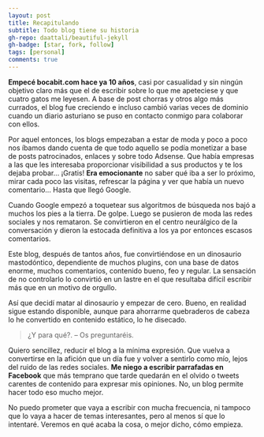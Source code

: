 ```yaml
---
layout: post
title: Recapitulando
subtitle: Todo blog tiene su historia
gh-repo: daattali/beautiful-jekyll
gh-badge: [star, fork, follow]
tags: [personal]
comments: true
---
```


**Empecé bocabit.com hace ya 10 años**, casi por casualidad y sin ningún objetivo claro más que el de escribir sobre lo que me apeteciese y que cuatro gatos me leyesen. A base de post chorras y otros algo más currados, el blog fue creciendo e incluso cambió varias veces de dominio cuando un diario asturiano se puso en contacto conmigo para colaborar con ellos.

Por aquel entonces, los blogs empezaban a estar de moda y poco a poco nos íbamos dando cuenta de que todo aquello se podía monetizar a base de posts patrocinados, enlaces y sobre todo Adsense. Que había empresas a las que les interesaba proporcionar visibilidad a sus productos y te los dejaba probar… ¡Gratis! **Era emocionante** no saber qué iba a ser lo próximo, mirar cada poco las visitas, refrescar la página y ver que había un nuevo comentario… Hasta que llegó Google.

Cuando Google empezó a toquetear sus algoritmos de búsqueda nos bajó a muchos los pies a la tierra. De golpe. Luego se pusieron de moda las redes sociales y nos remataron. Se convirtieron en el centro neurálgico de la conversación y dieron la estocada definitiva a los ya por entonces escasos comentarios.

Este blog, después de tantos años, fue convirtiéndose en un dinosaurio mastodóntico, dependiente de muchos plugins, con una base de datos enorme, muchos comentarios, contenido bueno, feo y regular. La sensación de no controlarlo lo convirtió en un lastre en el que resultaba difícil escribir más que en un motivo de orgullo.

Así que decidí matar al dinosaurio y empezar de cero. Bueno, en realidad sigue estando disponible, aunque para ahorrarme quebraderos de cabeza lo he convertido en contenido estático, lo he disecado.

> ¿Y para qué?. – Os preguntaréis.

Quiero sencillez, reducir el blog a la mínima expresión. Que vuelva a convertirse en la afición que un día fue y volver a sentirlo como mío, lejos del ruido de las redes sociales. **Me niego a escribir parrafadas en Facebook** que más temprano que tarde quedarán en el olvido o tweets carentes de contenido para expresar mis opiniones. No, un blog permite hacer todo eso mucho mejor.

No puedo prometer que vaya a escribir con mucha frecuencia, ni tampoco que lo vaya a hacer de temas interesantes, pero al menos sí que lo intentaré. Veremos en qué acaba la cosa, o mejor dicho, cómo empieza.
